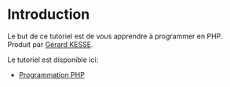 # Introduction

Le but de ce tutoriel est de vous apprendre à programmer en PHP.  
Produit par [Gérard KESSE](https://readydev.ovh/ "Site internet (ReadyDev)").

Le tutoriel est disponible ici:  
* [Programmation PHP](https://readydev.ovh/home/tutoriels/php/cours "Programmation PHP")
